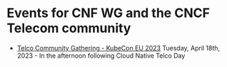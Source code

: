 # Events for CNF WG and the CNCF Telecom community


- [Telco Community Gathering - KubeCon EU 2023](telco-community-gathering-eu-2023.md) Tuesday, April 18th, 2023 - In the afternoon following Cloud Native Telco Day

